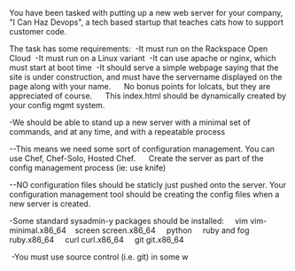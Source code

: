 You have been tasked with putting up a new web server for your company, "I Can Haz Devops", a tech based startup that teaches cats how to support customer code. 

The task has some requirements: 
-It must run on the Rackspace Open Cloud 
-It must run on a Linux variant 
-It can use apache or nginx, which must start at boot time 
-It should serve a simple webpage saying that the site is under construction, and must have the servername displayed on the page along with your name. 
    No bonus points for lolcats, but they are appreciated of course. 
    This index.html should be dynamically created by your config mgmt system. 

-We should be able to stand up a new server with a minimal set of commands, and at any time, and with a repeatable process 

--This means we need some sort of configuration management. You can use Chef, Chef-Solo, Hosted Chef. 
    Create the server as part of the config management process (ie: use knife)

--NO configuration files should be staticly just pushed onto the server. Your configuration management tool should be creating the config files when a new server is created.

-Some standard sysadmin-y packages should be installed:
    vim                  vim-minimal.x86_64    
    screen              screen.x86_64  
   python
    ruby and fog      ruby.x86_64
    curl                   curl.x86_64
    git                        git.x86_64


 -You must use source control (i.e. git) in some w
